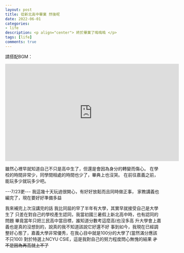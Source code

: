 ```yaml
---
layout: post
title: 從新北高中畢業 然後呢
date: 2022-06-01
categories:
- life
description: <p align="center"> 終於畢業了嗚嗚嗚 </p>
tags: [life]
comments: true
---
```


請搭配BGM：

<iframe width="560" height="315" src="https://www.youtube.com/embed/AlSa-JRNkXM" title="YouTube video player" frameborder="0" allow="accelerometer; autoplay; clipboard-write; encrypted-media; gyroscope; picture-in-picture" allowfullscreen></iframe>

雖然心裡早就知道自己不只是高中生了，但還是會因為身分的轉變而傷心。
在學校的時間非常少，同學間相處的時間也少了，畢典上也沒哭。
在前往嘉義之前，能玩多少就玩多少吧。

---7/23更---
我這幾十天玩過很開心，有好好放鬆而且同時做正事，
家教講義也編完了，現在要好好準備多益

我來補完上次沒講完的話
我比同屆的早了半年有大學，其實早就接受自己是大學生了
只差在對自己的學校產生認同，我當初國三暑假上新北高中時，也有認同的問題
畢竟當年只把三民高中當目標，誰知道分數考這麼高(也沒多高
升大學會上嘉義也是真的沒想到的，說真的我不知道該說它好還不好
事到如今，我現在已經調整好心態了，嘉義大學非常優秀，在我心目中就是100分的大學了(當然滿分應該不只100)
對於特選上NCYU CSIE，這是我對自己的努力程度問心無愧的結果
~~才不是因為再高就上不了~~
